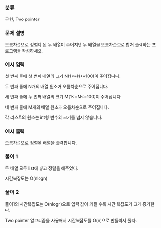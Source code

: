 ### 분류

구현, Two pointer

### 문제 설명

<p>
오름차순으로 정렬이 된 두 배열이 주어지면 두 배열을 오름차순으로 합쳐 출력하는 프로그램을 작성하세요.
</p>


### 예시 입력 

 <p>첫 번째 줄에 첫 번째 배열의 크기 N(1<=N<=100)이 주어집니다.

두 번째 줄에 N개의 배열 원소가 오름차순으로 주어집니다.

세 번째 줄에 두 번째 배열의 크기 M(1<=M<=100)이 주어집니다.

네 번째 줄에 M개의 배열 원소가 오름차순으로 주어집니다.

각 리스트의 원소는 int형 변수의 크기를 넘지 않습니다.</p>


### 예시 출력 

 <p>오름차순으로 정렬된 배열을 출력합니다.</p>


### 풀이 1
<p>두 배열 모두 list에 넣고 정렬을 해주었다.

시간복잡도는 O(nlogn) </p>

### 풀이 2
<p>
풀이1의 시간복잡도는 O(nlogn)으로 입력 값이 커질 수록 시간 복잡도가 크게 증가한다.

Two pointer 알고리즘을 사용해서 시간복잡도를 O(n)으로 만들어서 풀자.
</p>
  
